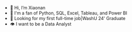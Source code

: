 - 👋 Hi, I’m Xiaonan
- 💞️ I'm a fan of Python, SQL, Excel, Tableau, and Power BI
- 🌱 Looking for my first full-time job|WashU 24' Graduate
- 👁️ I want to be a Data Analyst
